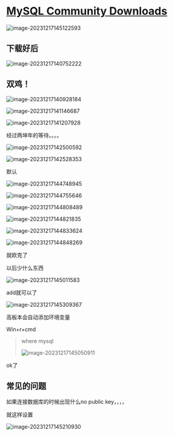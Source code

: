 # [MySQL Community Downloads](https://dev.mysql.com/downloads/)

![image-20231217145122593](mysql%E7%9A%84%E5%AE%89%E8%A3%85/image-20231217145122593.png) 



## 下载好后

![image-20231217140752222](mysql%E7%9A%84%E5%AE%89%E8%A3%85/image-20231217140752222.png) 



## 双鸡！

![image-20231217140928184](mysql%E7%9A%84%E5%AE%89%E8%A3%85/image-20231217140928184.png)  

![image-20231217141146687](mysql%E7%9A%84%E5%AE%89%E8%A3%85/image-20231217141146687.png)  

![image-20231217141207928](mysql%E7%9A%84%E5%AE%89%E8%A3%85/image-20231217141207928.png) 





经过两坤年的等待。。。。

![image-20231217142500592](mysql%E7%9A%84%E5%AE%89%E8%A3%85/image-20231217142500592.png) 

![image-20231217142528353](mysql%E7%9A%84%E5%AE%89%E8%A3%85/image-20231217142528353.png) 

默认





![image-20231217144748945](mysql%E7%9A%84%E5%AE%89%E8%A3%85/image-20231217144748945.png) 

![image-20231217144755646](mysql%E7%9A%84%E5%AE%89%E8%A3%85/image-20231217144755646.png) 

![image-20231217144808489](mysql%E7%9A%84%E5%AE%89%E8%A3%85/image-20231217144808489.png) 

![image-20231217144821835](mysql%E7%9A%84%E5%AE%89%E8%A3%85/image-20231217144821835.png)

![image-20231217144833624](mysql%E7%9A%84%E5%AE%89%E8%A3%85/image-20231217144833624.png)

![image-20231217144848269](mysql%E7%9A%84%E5%AE%89%E8%A3%85/image-20231217144848269.png) 

就欧克了



以后少什么东西

![image-20231217145011583](mysql%E7%9A%84%E5%AE%89%E8%A3%85/image-20231217145011583.png) 

add就可以了

![image-20231217145309367](mysql%E7%9A%84%E5%AE%89%E8%A3%85/image-20231217145309367.png) 

高板本会自动添加环境变量

Win+r+cmd

> where mysql
>
> ![image-20231217145050911](mysql%E7%9A%84%E5%AE%89%E8%A3%85/image-20231217145050911.png) 

ok了



## 常见的问题

如果连接数据库的时候出现什么no public key，，，，

就这样设置

![image-20231217145210930](mysql%E7%9A%84%E5%AE%89%E8%A3%85/image-20231217145210930.png) 
